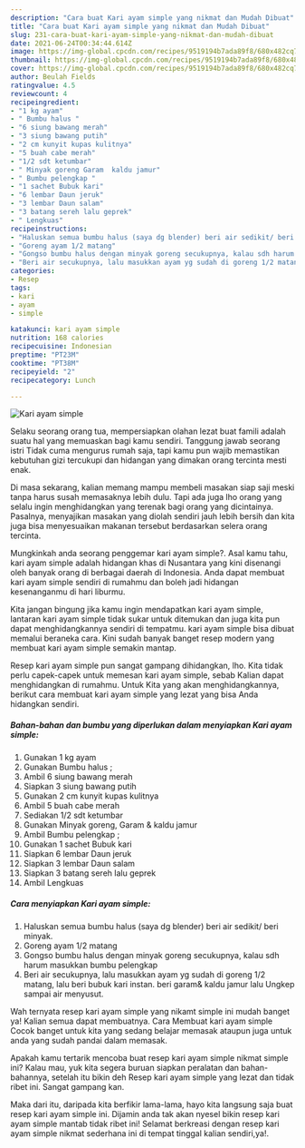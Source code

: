 ```yaml
---
description: "Cara buat Kari ayam simple yang nikmat dan Mudah Dibuat"
title: "Cara buat Kari ayam simple yang nikmat dan Mudah Dibuat"
slug: 231-cara-buat-kari-ayam-simple-yang-nikmat-dan-mudah-dibuat
date: 2021-06-24T00:34:44.614Z
image: https://img-global.cpcdn.com/recipes/9519194b7ada89f8/680x482cq70/kari-ayam-simple-foto-resep-utama.jpg
thumbnail: https://img-global.cpcdn.com/recipes/9519194b7ada89f8/680x482cq70/kari-ayam-simple-foto-resep-utama.jpg
cover: https://img-global.cpcdn.com/recipes/9519194b7ada89f8/680x482cq70/kari-ayam-simple-foto-resep-utama.jpg
author: Beulah Fields
ratingvalue: 4.5
reviewcount: 4
recipeingredient:
- "1 kg ayam"
- " Bumbu halus "
- "6 siung bawang merah"
- "3 siung bawang putih"
- "2 cm kunyit kupas kulitnya"
- "5 buah cabe merah"
- "1/2 sdt ketumbar"
- " Minyak goreng Garam  kaldu jamur"
- " Bumbu pelengkap "
- "1 sachet Bubuk kari"
- "6 lembar Daun jeruk"
- "3 lembar Daun salam"
- "3 batang sereh lalu geprek"
- " Lengkuas"
recipeinstructions:
- "Haluskan semua bumbu halus (saya dg blender) beri air sedikit/ beri minyak."
- "Goreng ayam 1/2 matang"
- "Gongso bumbu halus dengan minyak goreng secukupnya, kalau sdh harum masukkan bumbu pelengkap"
- "Beri air secukupnya, lalu masukkan ayam yg sudah di goreng 1/2 matang, lalu beri bubuk kari instan. beri garam&amp; kaldu jamur lalu Ungkep sampai air menyusut."
categories:
- Resep
tags:
- kari
- ayam
- simple

katakunci: kari ayam simple 
nutrition: 168 calories
recipecuisine: Indonesian
preptime: "PT23M"
cooktime: "PT38M"
recipeyield: "2"
recipecategory: Lunch

---
```



![Kari ayam simple](https://img-global.cpcdn.com/recipes/9519194b7ada89f8/680x482cq70/kari-ayam-simple-foto-resep-utama.jpg)

Selaku seorang orang tua, mempersiapkan olahan lezat buat famili adalah suatu hal yang memuaskan bagi kamu sendiri. Tanggung jawab seorang istri Tidak cuma mengurus rumah saja, tapi kamu pun wajib memastikan kebutuhan gizi tercukupi dan hidangan yang dimakan orang tercinta mesti enak.

Di masa  sekarang, kalian memang mampu membeli masakan siap saji meski tanpa harus susah memasaknya lebih dulu. Tapi ada juga lho orang yang selalu ingin menghidangkan yang terenak bagi orang yang dicintainya. Pasalnya, menyajikan masakan yang diolah sendiri jauh lebih bersih dan kita juga bisa menyesuaikan makanan tersebut berdasarkan selera orang tercinta. 



Mungkinkah anda seorang penggemar kari ayam simple?. Asal kamu tahu, kari ayam simple adalah hidangan khas di Nusantara yang kini disenangi oleh banyak orang di berbagai daerah di Indonesia. Anda dapat membuat kari ayam simple sendiri di rumahmu dan boleh jadi hidangan kesenanganmu di hari liburmu.

Kita jangan bingung jika kamu ingin mendapatkan kari ayam simple, lantaran kari ayam simple tidak sukar untuk ditemukan dan juga kita pun dapat menghidangkannya sendiri di tempatmu. kari ayam simple bisa dibuat memalui beraneka cara. Kini sudah banyak banget resep modern yang membuat kari ayam simple semakin mantap.

Resep kari ayam simple pun sangat gampang dihidangkan, lho. Kita tidak perlu capek-capek untuk memesan kari ayam simple, sebab Kalian dapat menghidangkan di rumahmu. Untuk Kita yang akan menghidangkannya, berikut cara membuat kari ayam simple yang lezat yang bisa Anda hidangkan sendiri.

<!--inarticleads1-->

##### Bahan-bahan dan bumbu yang diperlukan dalam menyiapkan Kari ayam simple:

1. Gunakan 1 kg ayam
1. Gunakan  Bumbu halus ;
1. Ambil 6 siung bawang merah
1. Siapkan 3 siung bawang putih
1. Gunakan 2 cm kunyit kupas kulitnya
1. Ambil 5 buah cabe merah
1. Sediakan 1/2 sdt ketumbar
1. Gunakan  Minyak goreng, Garam &amp; kaldu jamur
1. Ambil  Bumbu pelengkap ;
1. Gunakan 1 sachet Bubuk kari
1. Siapkan 6 lembar Daun jeruk
1. Siapkan 3 lembar Daun salam
1. Siapkan 3 batang sereh lalu geprek
1. Ambil  Lengkuas




<!--inarticleads2-->

##### Cara menyiapkan Kari ayam simple:

1. Haluskan semua bumbu halus (saya dg blender) beri air sedikit/ beri minyak.
1. Goreng ayam 1/2 matang
1. Gongso bumbu halus dengan minyak goreng secukupnya, kalau sdh harum masukkan bumbu pelengkap
1. Beri air secukupnya, lalu masukkan ayam yg sudah di goreng 1/2 matang, lalu beri bubuk kari instan. beri garam&amp; kaldu jamur lalu Ungkep sampai air menyusut.




Wah ternyata resep kari ayam simple yang nikamt simple ini mudah banget ya! Kalian semua dapat membuatnya. Cara Membuat kari ayam simple Cocok banget untuk kita yang sedang belajar memasak ataupun juga untuk anda yang sudah pandai dalam memasak.

Apakah kamu tertarik mencoba buat resep kari ayam simple nikmat simple ini? Kalau mau, yuk kita segera buruan siapkan peralatan dan bahan-bahannya, setelah itu bikin deh Resep kari ayam simple yang lezat dan tidak ribet ini. Sangat gampang kan. 

Maka dari itu, daripada kita berfikir lama-lama, hayo kita langsung saja buat resep kari ayam simple ini. Dijamin anda tak akan nyesel bikin resep kari ayam simple mantab tidak ribet ini! Selamat berkreasi dengan resep kari ayam simple nikmat sederhana ini di tempat tinggal kalian sendiri,ya!.

